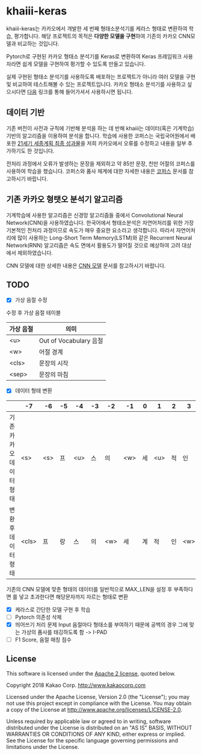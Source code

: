 khaiii-keras
====
khaiii-keras는 카카오에서 개발한 세 번째 형태소분석기를 케라스 형태로 변환하여 학습, 평가합니다. 해당 프로젝트의 목적은 **다양한 모델을 구현**하여 기존의 카카오 CNN모델과 비교하는 것입니다.

Pytorch로 구현된 카카오 형태소 분석기를 Keras로 변환하여 Keras 프레임워크 사용자라면 쉽게 모델을 구현하여 평가할 수 있도록 만들고 있습니다.

실제 구현된 형태소 분석기를 사용하도록 배포하는 프로젝트가 아니라 여러 모델을 구현 및 비교하여 테스트해볼 수 있는 프로젝트입니다. 카카오 형태소 분석기를 사용하고 싶으시다면 [다음](https://github.com/kakao/khaiii) 링크를 통해 들어가셔서 사용하시면 됩니다.


데이터 기반
----
기존 버전이 사전과 규칙에 기반해 분석을 하는 데 반해 khaiii는 데이터(혹은 기계학습) 기반의 알고리즘을 이용하여 분석을 합니다. 학습에 사용한 코퍼스는 국립국어원에서 배포한 [21세기 세종계획 최종 성과물](https://ithub.korean.go.kr/user/noticeView.do?boardSeq=1&articleSeq=16)을 저희 카카오에서 오류를 수정하고 내용을 일부 추가하기도 한 것입니다.

전처리 과정에서 오류가 발생하는 문장을 제외하고 약 85만 문장, 천만 어절의 코퍼스를 사용하여 학습을 했습니다. 코퍼스와 품사 체계에 대한 자세한 내용은 [코퍼스](https://github.com/kakao/khaiii/wiki/%EC%BD%94%ED%8D%BC%EC%8A%A4) 문서를 참고하시기 바랍니다.


기존 카카오 형탯오 분석기 알고리즘
----
기계학습에 사용한 알고리즘은 신경망 알고리즘들 중에서 Convolutional Neural Network(CNN)을 사용하였습니다. 한국어에서 형태소분석은 자연어처리를 위한 가장 기본적인 전처리 과정이므로 속도가 매우 중요한 요소라고 생각합니다. 따라서 자연어처리에 많이 사용하는 Long-Short Term Memory(LSTM)와 같은 Recurrent Neural Network(RNN) 알고리즘은 속도 면에서 활용도가 떨어질 것으로 예상하여 고려 대상에서 제외하였습니다.

CNN 모델에 대한 상세한 내용은 [CNN 모델](https://github.com/kakao/khaiii/wiki/CNN-%EB%AA%A8%EB%8D%B8) 문서를 참고하시기 바랍니다.

## TODO
- [X] 가상 음절 수정

수정 후 가상 음절 테이블

| 가상 음절 | 의미                   |
|-----------|------------------------|
| \<u\>       | Out of Vocabulary 음절 |
| \<w\>       | 어절 경계              |
| \<cls\>     | 문장의 시작            |
| \<sep\>     | 문장의 마침            |

- [X] 데이터 형태 변환

|                         | -7    | -6  | -5 | -4  | -3 | -2  | -1  | 0  | 1   | 2  | 3   | 4    | 5  | 6  | 7   |
|-------------------------|-------|-----|----|-----|----|-----|-----|----|-----|----|-----|------|----|----|-----|
| 기존 카카오 데이터 형태 | \<s\>   | \<s\> | 프 | \<u\> | 스 | 의  | \<w\> | 세 | \<u\> | 적 | 인  | \</w\> | 의 | 상 | 디  |
| 변환 후 데이터 형태     | \<cls\> | 프  | 랑 | 스  | 의 | \<w\> | 세  | 계 | 적  | 인 | \<w\> | 의   | 상 | 디 | ... |

기존의 CNN 모델에 맞춘 형태의 데이터를 일반적으로 MAX_LEN을 설정 후 부족하다면 <PAD>를 넣고 초과한다면 해당문자까지 자르는 형태로 변환

- [X] 케라스로 간단한 모델 구현 후 학습
- [ ] Pytorch 의존성 삭제
- [X] 띄어쓰기 처리 문제
Input 음절마다 형태소를 부여하기 때문에 공백의 경우 그에 맞는 가상의 품사를 태깅하도록 함 -> I-PAD
- [ ] F1 Score, 음절 매칭 점수 

License
----
This software is licensed under the [Apache 2 license](LICENSE), quoted below.

Copyright 2018 Kakao Corp. <http://www.kakaocorp.com>

Licensed under the Apache License, Version 2.0 (the "License"); you may not
use this project except in compliance with the License. You may obtain a copy
of the License at http://www.apache.org/licenses/LICENSE-2.0.

Unless required by applicable law or agreed to in writing, software
distributed under the License is distributed on an "AS IS" BASIS, WITHOUT
WARRANTIES OR CONDITIONS OF ANY KIND, either express or implied. See the
License for the specific language governing permissions and limitations under
the License.

